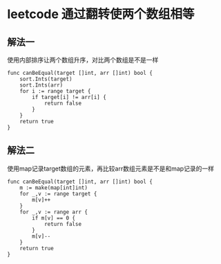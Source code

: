 # leetcode 通过翻转使两个数组相等

## 解法一

使用内部排序让两个数组升序，对比两个数组是不是一样

```
func canBeEqual(target []int, arr []int) bool {
    sort.Ints(target)
    sort.Ints(arr)
    for i := range target {
        if target[i] != arr[i] {
            return false
        }
    }
    return true
}
```

## 解法二

使用map记录target数组的元素，再比较arr数组元素是不是和map记录的一样

```
func canBeEqual(target []int, arr []int) bool {
    m := make(map[int]int)
    for _,v := range target {
        m[v]++
    }
    for _,v := range arr {
        if m[v] == 0 {
            return false
        }
        m[v]--
    }
    return true
}
```